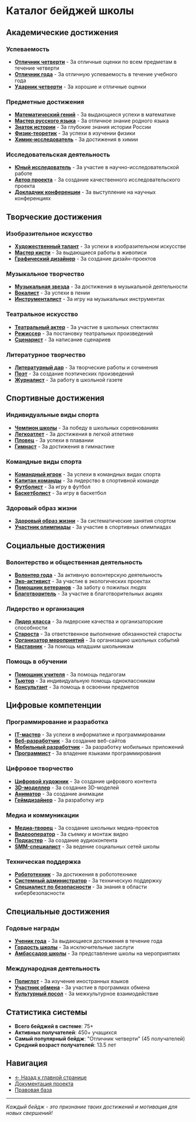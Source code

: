 ﻿# Каталог бейджей школы

## Академические достижения

### Успеваемость
- **[Отличник четверти](otlichnik-chetverti-badge.md)** - За отличные оценки по всем предметам в течение четверти
- **[Отличник года](otlichnik-goda-badge.md)** - За отличную успеваемость в течение учебного года
- **[Ударник четверти](udarnik-chetverti-badge.md)** - За хорошие и отличные оценки

### Предметные достижения
- **[Математический гений](matematicheskiy-geniy-badge.md)** - За выдающиеся успехи в математике
- **[Мастер русского языка](master-russkogo-yazyka-badge.md)** - За отличное знание родного языка
- **[Знаток истории](znatok-istorii-badge.md)** - За глубокие знания истории России
- **[Физик-теоретик](fizik-teoretik-badge.md)** - За успехи в изучении физики
- **[Химик-исследователь](himik-issledovatel-badge.md)** - За достижения в химии

### Исследовательская деятельность
- **[Юный исследователь](yunyy-issledovatel-badge.md)** - За участие в научно-исследовательской работе
- **[Автор проекта](avtor-proekta-badge.md)** - За создание качественного исследовательского проекта
- **[Докладчик конференции](dokladchik-konferentsii-badge.md)** - За выступление на научных конференциях

## Творческие достижения

### Изобразительное искусство
- **[Художественный талант](hudozhestvennyy-talent-badge.md)** - За успехи в изобразительном искусстве
- **[Мастер кисти](master-kisti-badge.md)** - За выдающиеся работы в живописи
- **[Графический дизайнер](graficheskiy-dizayner-badge.md)** - За создание дизайн-проектов

### Музыкальное творчество
- **[Музыкальная звезда](muzykalnaya-zvezda-badge.md)** - За достижения в музыкальной деятельности
- **[Вокалист](vokalist-badge.md)** - За успехи в пении
- **[Инструменталист](instrumentalist-badge.md)** - За игру на музыкальных инструментах

### Театральное искусство
- **[Театральный актер](teatralnyy-akter-badge.md)** - За участие в школьных спектаклях
- **[Режиссер](rezhisser-badge.md)** - За постановку театральных произведений
- **[Сценарист](stsenarist-badge.md)** - За написание сценариев

### Литературное творчество
- **[Литературный дар](literaturnyy-dar-badge.md)** - За творческие работы и сочинения
- **[Поэт](poet-badge.md)** - За создание поэтических произведений
- **[Журналист](zhurnalist-badge.md)** - За работу в школьной газете

## Спортивные достижения

### Индивидуальные виды спорта
- **[Чемпион школы](chempion-shkoly-badge.md)** - За победу в школьных соревнованиях
- **[Легкоатлет](legkoatlet-badge.md)** - За достижения в легкой атлетике
- **[Пловец](plovets-badge.md)** - За успехи в плавании
- **[Гимнаст](gimnast-badge.md)** - За достижения в гимнастике

### Командные виды спорта
- **[Командный игрок](komandnyy-igrok-badge.md)** - За успехи в командных видах спорта
- **[Капитан команды](kapitan-komandy-badge.md)** - За лидерство в спортивной команде
- **[Футболист](futbolist-badge.md)** - За игру в футбол
- **[Баскетболист](basketbolist-badge.md)** - За игру в баскетбол

### Здоровый образ жизни
- **[Здоровый образ жизни](zdorovyy-obraz-zhizni-badge.md)** - За систематические занятия спортом
- **[Участник олимпиады](uchastnik-olimpiady-badge.md)** - За участие в спортивных олимпиадах

## Социальные достижения

### Волонтерство и общественная деятельность
- **[Волонтер года](volonter-goda-badge.md)** - За активную волонтерскую деятельность
- **[Эко-активист](eko-aktivist-badge.md)** - За участие в экологических проектах
- **[Помощник ветеранов](pomoshchnik-veteranov-badge.md)** - За заботу о пожилых людях
- **[Благотворитель](blagotvoritel-badge.md)** - За участие в благотворительных акциях

### Лидерство и организация
- **[Лидер класса](lider-klassa-badge.md)** - За лидерские качества и организаторские способности
- **[Староста](starosta-badge.md)** - За ответственное выполнение обязанностей старосты
- **[Организатор мероприятий](organizator-meropriyatiy-badge.md)** - За организацию школьных событий
- **[Наставник](nastavnik-badge.md)** - За помощь младшим школьникам

### Помощь в обучении
- **[Помощник учителя](pomoshchnik-uchitelya-badge.md)** - За помощь педагогам
- **[Тьютор](tyutor-badge.md)** - За индивидуальную помощь одноклассникам
- **[Консультант](konsultant-badge.md)** - За помощь в освоении предметов

## Цифровые компетенции

### Программирование и разработка
- **[IT-мастер](it-master-badge.md)** - За успехи в информатике и программировании
- **[Веб-разработчик](veb-razrabotchik-badge.md)** - За создание веб-сайтов
- **[Мобильный разработчик](mobilnyy-razrabotchik-badge.md)** - За разработку мобильных приложений
- **[Программист](programmist-badge.md)** - За владение языками программирования

### Цифровое творчество
- **[Цифровой художник](tsifrovoy-hudozhnik-badge.md)** - За создание цифрового контента
- **[3D-моделлер](3d-modeller-badge.md)** - За создание 3D-моделей
- **[Аниматор](animator-badge.md)** - За создание анимации
- **[Геймдизайнер](geymdizayner-badge.md)** - За разработку игр

### Медиа и коммуникации
- **[Медиа-творец](media-tvorets-badge.md)** - За создание школьных медиа-проектов
- **[Видеооператор](videooperator-badge.md)** - За съемку и монтаж видео
- **[Подкастер](podkaster-badge.md)** - За создание аудиоконтента
- **[SMM-специалист](smm-spetsialist-badge.md)** - За ведение социальных сетей школы

### Техническая поддержка
- **[Робототехник](robototekhnik-badge.md)** - За достижения в робототехнике
- **[Системный администратор](sistemnyy-administrator-badge.md)** - За техническую поддержку
- **[Специалист по безопасности](spetsialist-po-bezopasnosti-badge.md)** - За знания в области кибербезопасности

## Специальные достижения

### Годовые награды
- **[Ученик года](uchenik-goda-badge.md)** - За выдающиеся достижения в течение года
- **[Гордость школы](gordost-shkoly-badge.md)** - За исключительные заслуги
- **[Амбассадор школы](ambassador-shkoly-badge.md)** - За представление школы на мероприятиях

### Международная деятельность
- **[Полиглот](poliglot-badge.md)** - За изучение иностранных языков
- **[Участник обмена](uchastnik-obmena-badge.md)** - За участие в программах обмена
- **[Культурный посол](kulturnyy-posol-badge.md)** - За межкультурное взаимодействие

## Статистика системы

- **Всего бейджей в системе**: 75+
- **Активных получателей**: 450+ учащихся
- **Самый популярный бейдж**: "Отличник четверти" (45 получателей)
- **Средний возраст получателей**: 13.5 лет

## Навигация

- [← Назад к главной странице](../README.md)
- [Документация проекта](../документы/)
- [Правовая база](../правовые-документы/)

---

*Каждый бейдж - это признание твоих достижений и мотивация для новых свершений!*



